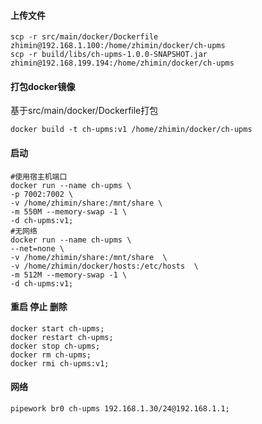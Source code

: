 
#### 上传文件
```
scp -r src/main/docker/Dockerfile zhimin@192.168.1.100:/home/zhimin/docker/ch-upms
scp -r build/libs/ch-upms-1.0.0-SNAPSHOT.jar zhimin@192.168.199.194:/home/zhimin/docker/ch-upms
```
####   打包docker镜像  
基于src/main/docker/Dockerfile打包
```
docker build -t ch-upms:v1 /home/zhimin/docker/ch-upms
```

#### 启动
~~~
#使用宿主机端口
docker run --name ch-upms \
-p 7002:7002 \
-v /home/zhimin/share:/mnt/share \
-m 550M --memory-swap -1 \
-d ch-upms:v1;
#无网络
docker run --name ch-upms \
--net=none \
-v /home/zhimin/share:/mnt/share  \
-v /home/zhimin/docker/hosts:/etc/hosts  \
-m 512M --memory-swap -1 \
-d ch-upms:v1;
~~~
####  重启 停止 删除
```
docker start ch-upms;
docker restart ch-upms; 
docker stop ch-upms;
docker rm ch-upms;
docker rmi ch-upms:v1;
```
#### 网络
```无网络分配IP
pipework br0 ch-upms 192.168.1.30/24@192.168.1.1;
```